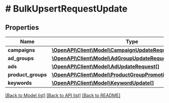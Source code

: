 # # BulkUpsertRequestUpdate

## Properties

Name | Type | Description | Notes
------------ | ------------- | ------------- | -------------
**campaigns** | [**\OpenAPI\Client\Model\CampaignUpdateRequest[]**](CampaignUpdateRequest.md) |  | [optional]
**ad_groups** | [**\OpenAPI\Client\Model\AdGroupUpdateRequest[]**](AdGroupUpdateRequest.md) |  | [optional]
**ads** | [**\OpenAPI\Client\Model\AdUpdateRequest[]**](AdUpdateRequest.md) |  | [optional]
**product_groups** | [**\OpenAPI\Client\Model\ProductGroupPromotionUpdateRequest[]**](ProductGroupPromotionUpdateRequest.md) |  | [optional]
**keywords** | [**\OpenAPI\Client\Model\KeywordUpdate[]**](KeywordUpdate.md) |  | [optional]

[[Back to Model list]](../../README.md#models) [[Back to API list]](../../README.md#endpoints) [[Back to README]](../../README.md)
